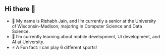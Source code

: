 ## Hi there 👋

- 🔭 My name is Rishabh Jain, and I’m currently a senior at the University of Wisconsin-Madison, majoring in Computer Science and Data Science.
- 🌱 I’m currently learning about mobile development, UI development, and AI at University.
- ⚡ A Fun fact: I can play 6 different sports!

